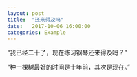 ```yaml
---
layout: post
title:  "还来得及吗"
date:   2017-10-06 16:00:00
categories: Example
---
```


“我已经二十了，现在练习钢琴还来得及吗？”

“种一棵树最好的时间是十年前，其次是现在。”